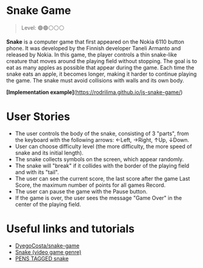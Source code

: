 # Snake Game 

> Level: 🟢🟢⚪️⚪️⚪️

**Snake** is a computer game that first appeared on the Nokia 6110 button phone. It was developed by the Finnish developer Taneli Armanto and released by Nokia. In this game, the player controls a thin snake-like creature that moves around the playing field without stopping. The goal is to eat as many apples as possible that appear during the game. Each time the snake eats an apple, it becomes longer, making it harder to continue playing the game. The snake must avoid collisions with walls and its own body.

**[Implementation example]**(https://rodrilima.github.io/js-snake-game/)

# User Stories

- The user controls the body of the snake, consisting of 3 "parts", from the keyboard with the following arrows: ←Left, →Right, ↑Up, ↓Down. 
- User can choose difficulty level (the more difficulty, the more speed of snake and its initial length).
- The snake collects symbols on the screen, which appear randomly.
- The snake will "break" if it collides with the border of the playing field and with its "tail".
- The user can see the current score, the last score after the game Last Score, the maximum number of points for all games Record.
- The user can pause the game with the Pause button.
- If the game is over, the user sees the message "Game Over" in the center of the playing field.

# Useful links and tutorials

- [DyegoCosta/snake-game](https://github.com/DyegoCosta/snake-game)
- [Snake (video game genre)](https://en.wikipedia.org/wiki/Snake_(video_game_genre))
- [PENS TAGGED snake](https://codepen.io/tag/snake)
